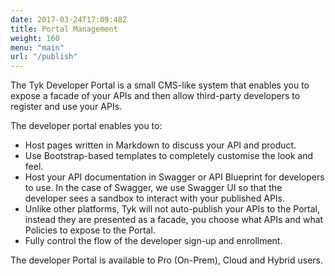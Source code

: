 ```yaml
---
date: 2017-03-24T17:09:48Z
title: Portal Management
weight: 160
menu: "main"
url: "/publish"
---
```


The Tyk Developer Portal is a small CMS-like system that enables you to expose a facade of your APIs and then allow third-party developers to register and use your APIs.

The developer portal enables you to:

*   Host pages written in Markdown to discuss your API and product.
*   Use Bootstrap-based templates to completely customise the look and feel.
*   Host your API documentation in Swagger or API Blueprint for developers to use. In the case of Swagger, we use Swagger UI so that the developer sees a sandbox to interact with your published APIs.
*   Unlike other platforms, Tyk will not auto-publish your APIs to the Portal, instead they are presented as a facade, you choose what APIs and what Policies to expose to the Portal.
*   Fully control the flow of the developer sign-up and enrollment.

The developer Portal is available to Pro (On-Prem), Cloud and Hybrid users.

